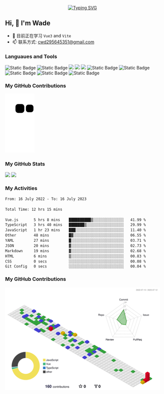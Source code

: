 <div align="center">
  <a href="https://blog.sunguoqi.com/">
    <img src="https://readme-typing-svg.demolab.com?font=Fira+Code&pause=1000&color=024EF7&width=435&lines=热爱可抵岁月漫长！;让正确的事情持续发生！&center=true&size=27" alt="Typing SVG" />
  </a>
</div>

## Hi, 👋 I'm Wade

- 🌱 目前正在学习 `Vue3` and `Vite`
- 📫 联系方式: cwd295645351@gmail.com

### Languaues and Tools

<span > 
  <img alt="Static Badge" src="https://img.shields.io/badge/Vue-%2342b883?style=flat-square&logo=Vue&logoColor=%23fff"> 
  <img alt="Static Badge" src="https://img.shields.io/badge/TypeScript-%230072b3?style=flat-square&logo=TypeScript&logoColor=%23fff"> 
  <img src="https://img.shields.io/badge/-JavaScript-F7DF1E?style=flat-square&logo=javascript&logoColor=white" /> 
  <img src="https://img.shields.io/badge/-HTML5-E34F26?style=flat-square&logo=html5&logoColor=white" /> 
  <img src="https://img.shields.io/badge/-CSS3-1572B6?style=flat-square&logo=css3" /> 
  <img alt="Static Badge" src="https://img.shields.io/badge/Webpack-%230072b3?style=flat-square&logo=webpack&logoColor=%23fff"> 
  <img alt="Static Badge" src="https://img.shields.io/badge/Vite-%239a60fe?style=flat-square&logo=vite&logoColor=%23fff"> 
  <img alt="Static Badge" src="https://img.shields.io/badge/Sass-%23c66394?style=flat-square&logo=Sass&logoColor=%23fff"> 
  <img alt="Static Badge" src="https://img.shields.io/badge/Visual_Studio_Code-007ACC?style=flat-square&logo=Visual-Studio-Code&logoColor=white"> 
  <img alt="Static Badge" src="https://img.shields.io/badge/Git-F05032?style=flat-square&logo=Git&logoColor=white">  
</span>

### My GitHub Contributions

![](https://raw.githubusercontent.com/Cwd295645351/Cwd295645351/main/assets/github-contribution-grid-snake.svg)

### My GitHub Stats

<div align="left">
  <img src="https://github-readme-stats.vercel.app/api?username=Cwd295645351&show_icons=true" /> 
  <img src="https://github-readme-stats.vercel.app/api/top-langs/?username=Cwd295645351&layout=compact&langs_count=6&text_color=000&icon_color=fff&theme=graywhite" />
</div>

### My Activities

<!--START_SECTION:waka-->

```txt
From: 16 July 2022 - To: 16 July 2023

Total Time: 12 hrs 15 mins

Vue.js       5 hrs 8 mins    ██████████▒░░░░░░░░░░░░░░   41.99 %
TypeScript   3 hrs 40 mins   ███████▒░░░░░░░░░░░░░░░░░   29.99 %
JavaScript   1 hr 23 mins    ███░░░░░░░░░░░░░░░░░░░░░░   11.40 %
Other        48 mins         █▓░░░░░░░░░░░░░░░░░░░░░░░   06.55 %
YAML         27 mins         █░░░░░░░░░░░░░░░░░░░░░░░░   03.71 %
JSON         20 mins         ▓░░░░░░░░░░░░░░░░░░░░░░░░   02.73 %
Markdown     19 mins         ▓░░░░░░░░░░░░░░░░░░░░░░░░   02.68 %
HTML         6 mins          ▒░░░░░░░░░░░░░░░░░░░░░░░░   00.83 %
CSS          0 secs          ░░░░░░░░░░░░░░░░░░░░░░░░░   00.08 %
Git Config   0 secs          ░░░░░░░░░░░░░░░░░░░░░░░░░   00.04 %
```

<!--END_SECTION:waka-->

### My GitHub Contributions

![](./profile-3d-contrib/profile-gitblock.svg)
